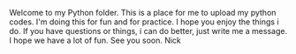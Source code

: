 Welcome to my Python folder. 
This is a place for me to upload my python codes. I'm doing this for fun and for practice. I hope you enjoy the things i do. 
If you have questions or things, i can do better, just write me a message. I hope we have a lot of fun. 
See you soon. 
Nick 
